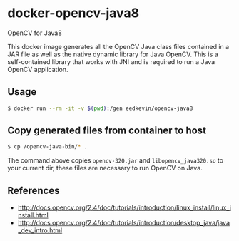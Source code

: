 # docker-opencv-java8

OpenCV for Java8

This docker image generates all the OpenCV Java class files contained in a JAR file as well as the native dynamic library for Java OpenCV. This is a self-contained library that works with JNI and is required to run a Java OpenCV application.

## Usage

```sh
$ docker run --rm -it -v $(pwd):/gen eedkevin/opencv-java8
```

## Copy generated files from container to host

```sh
$ cp /opencv-java-bin/* .
```

The command above copies ```opencv-320.jar``` and ```libopencv_java320.so``` to your current dir, these files are necessary to run OpenCV on Java.

## References

* http://docs.opencv.org/2.4/doc/tutorials/introduction/linux_install/linux_install.html
* http://docs.opencv.org/2.4/doc/tutorials/introduction/desktop_java/java_dev_intro.html
